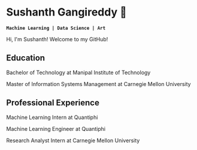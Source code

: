 # Sushanth Gangireddy 🐠 

**` Machine Learning | Data Science | Art `**

Hi, I'm Sushanth! Welcome to my GitHub!

## Education

Bachelor of Technology at Manipal Institute of Technology

Master of Information Systems Management at Carnegie Mellon University

## Professional Experience

Machine Learning Intern at Quantiphi

Machine Learning Engineer at Quantiphi

Research Analyst Intern at Carnegie Mellon University


<!---
sushanth128/sushanth128 is a ✨ special ✨ repository because its `README.md` (this file) appears on your GitHub profile.
You can click the Preview link to take a look at your changes.
--->
